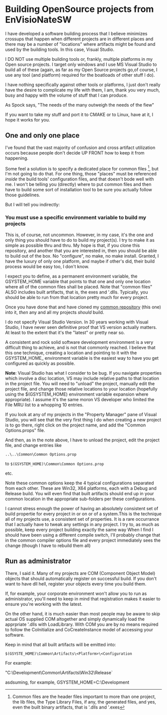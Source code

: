 # Building OpenSource projects from EnVisioNateSW

I have developed a software building process that I believe minimizes crossups that happen
when different projects are in different places and there may be a number of "locations" 
where artifacts might be found and used by the building tools. In this case, Visual Studio.

I DO NOT use multiple building tools or, frankly, multiple platforms in my Open source projects.
I target only windows and I use MS Visual Studio to build all of these (again, as far as my Open 
Source projects go,of course, I use any tool (and platform) required for the boatloads of other stuff I do).

I have nothing specifically against other tools or platforms, I just don't really have the desire
to complicate my life with them, I am, thank you very much, busy and happy with the volume of stuff
that I can produce.

As Spock says, "The needs of the many outweigh the needs of the fiew"

If you want to take my stuff and port it to CMAKE or to Linux, have at it, I hope it works for you.

## One and only one place

I've found that the vast majority of confusion and cross artifact utilization occurs because
people don't decide UP FRONT how to keep it from happening.

Some feel a solution is to specify a dedicated place for common files [^1], but I'm not going to 
do that. For one thing, those "places" must be referenced *inside* the build tools' configuration
files, and that doesn't bode well with me. I won't be telling you (directly) where to put common 
files and then have to build some sort of installation tool to be sure you actually follow 
those guidelines.

But I will tell you indirectly:

### You must use a specific environment variable to build my projects

This is, of course, not uncommon. However, in my case, it's the one and only thing you should have to do to build
my project(s). I try to make it as simple as possible thru and thru. My hope is that, if you clone this repository, and another that
you are interested in, then you should be able to build out of the box. No "configure", no make, no make install. Granted, I have the 
luxury of only one platform, and maybe if other's did, their build process would be easy too, I don't know.

I expect you to define, as a permanent environment variable, the GSYSTEM_HOME variable that points to that one
and only one location where all of the common files shall be placed. Note that "common files" ALSO includes
built artifacts, that is, the exes and '.dlls. Typically, you should be able to run from that location pretty 
much for every project.

Once you have done that and have cloned my [common repository](https://github.com/ntclark/common) (this one) into it, 
*then* any and all my projects *should* build.

I do not specify Visual Studio Version. In 30 years working with Visual Studio, I have never seen definitive proof that VS version
actually matters. At least to the extent that it's the "latest" or pretty near so. 

A consistent and rock solid software development environment is a very difficult thing to achieve, and is not that commonly 
reached. I believe that this one technique, creating a location and pointing to it with the GSYSTEM_HOME_ environment variable
is the easiest way to have you get configured as quickly as possible.

**Note**: Visual Studio has what I consider to be  bug. If you navigate properties which involve a disc location, VS
may include relative paths to that location in the project file. You will need to "unload" the project, manually edit
the project file, and change those relative locations to your location (hopefully using the $(GSYSTEM_HOME) environment variable
expansion where appropriate). I assume it's the same moron VS developer who limited the File MRU list to a whopping 10 entries.

If you look at any of my projects in the "Property Manager" pane of Visual Studio, you will see that the very first thing I do
when creating a new project is to go there, right click on the project name, and add the "Common Options.props" file.

And then, as in the note above, I have to unload the project, edit the project file, and change entries like

`..\..\Common\Common Options.prop`

to 
`$(GSYSTEM_HOME)\Common\Common Options.prop`

etc.

Note these common options keep the 4 typical configurations separated from each other. These are Win32, X64 platforms, each with a
Debug and Release build. You will even find that built artifacts should end up in your common location in the appropriate 
sub-folders per these configurations.

I cannot stress enough the power of having an absolutely consistent set of build propertie for every project in or on or of
a system.This is the technique all of my projects use, a consistent set of properties. It is a rare occurrance that I actually
have to tweak any settings in any project. I try to, as much as possible, keep every project building exactly the same way
When I find I should have been using a different compile switch, I'll probably change that in the common compiler options 
file and every project immediately sees the change (though I have to rebuild them all)

## Run as administrator

There, I said it. Many of my projects are COM (Component Object Model) objects that should automatically register on 
successful build. If you don't want to have dll hell, register your objects every time you build them.

If, for example, your corporate environment won't allow you to run as administrator, you'll need to keep in mind that registration 
makes it easier to ensure you're working with the latest.

On the other hand, it is much easier than most people may be aware to skip actual OS supplied COM altogether and simply dynamically
load the apprpriate '.dlls with LoadLibrary. With COM you are by no means required to follow the CoInitialize and CoCreateInstance
model of accessing your software.

Keep in mind that all built artifacts will be emitted into:

`$(GSYSTE_HOME)\Common\Artifacts\<Platform>\<Configuration`

For example:

"C:\Development\Common\Artifacts\Win32\Release`

asdsuming, for example, GSYSTEM_HOME=C:\Development

[^1]: Common files are the header files important to more than one project, the lib files, the Type Library Files, if any, 
the generated files, and yes, even the built binary artifacts, that is '.dlls and '.exes

